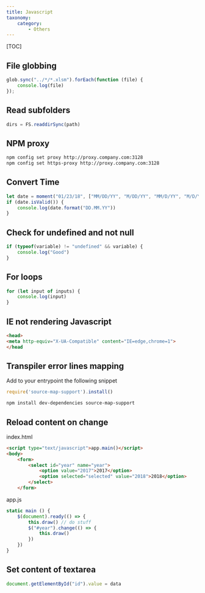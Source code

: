 ```yaml
---
title: Javascript
taxonomy:
    category:
        - Others
---
```


[TOC]

## File globbing

```javascript
glob.sync("../*/*.xlsm").forEach(function (file) {
    console.log(file)
});
```

## Read subfolders

```javascript
dirs = FS.readdirSync(path)
```

## NPM proxy

```bash
npm config set proxy http://proxy.company.com:3128
npm config set https-proxy http://proxy.company.com:3128
```

## Convert Time
```javascript
let date = moment("01/23/18", ["MM/DD/YY", "M/DD/YY", "MM/D/YY", "M/D/YY"], true)
if (date.isValid()) {
    console.log(date.format("DD.MM.YY"))
}
```

## Check for undefined and not null
```javascript
if (typeof(variable) != "undefined" && variable) {
	console.log("Good")
}
```

## For loops
```javascript
for (let input of inputs) {
    console.log(input)
}
```

## IE not rendering Javascript
```html
<head>
<meta http-equiv="X-UA-Compatible" content="IE=edge,chrome=1">
</head
```

## Transpiler error lines mapping
Add to your entrypoint the following snippet
```javascript
require('source-map-support').install()
```
```bash
npm install dev-dependencies source-map-support
```

## Reload content on change
index.html
```html
<script type="text/javascript">app.main()</script>
<body>
    <form>
    	<select id="year" name="year">
    		<option value="2017">2017</option>
    		<option selected="selected" value="2018">2018</option>
    	</select>
    </form>
```
app.js
```javascript
static main () {
    $(document).ready(() => {
        this.draw() // do stuff
        $("#year").change(() => {
            this.draw()
        })
    })
}
```

## Set content of textarea
```javascript
document.getElementById("id").value = data
```